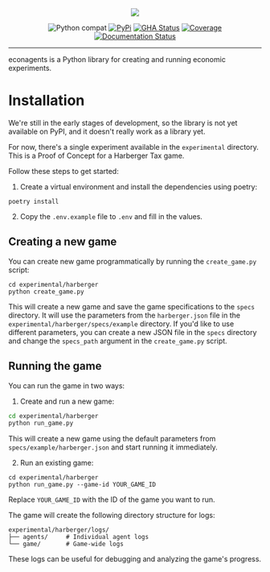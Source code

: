 <div align="center">
  <img src="https://raw.githubusercontent.com/iwanalabs/economic-agents/main/assets/logo_200w.png">
</div>

<div align="center">

![Python compat](https://img.shields.io/badge/%3E=python-3.10-blue.svg)
[![PyPi](https://img.shields.io/pypi/v/economic-agents.svg)](https://pypi.python.org/pypi/economic-agents)
[![GHA Status](https://github.com/iwanalabs/economic-agents/actions/workflows/tests.yaml/badge.svg?branch=main)](https://github.com/iwanalabs/economic-agents/actions?query=workflow%3Atests)
[![Coverage](https://codecov.io/github/iwanalabs/economic-agents/coverage.svg?branch=main)](https://codecov.io/github/iwanalabs/economic-agents?branch=main)
[![Documentation Status](https://readthedocs.org/projects/economic-agents/badge/?version=latest)](https://economic-agents.readthedocs.io/en/latest/?badge=latest)

</div>

---

econagents is a Python library for creating and running economic experiments.

# Installation

We're still in the early stages of development, so the library is not yet available on PyPI, and it doesn't really work as a library yet.

For now, there's a single experiment available in the `experimental` directory. This is a Proof of Concept for a Harberger Tax game.

Follow these steps to get started:

1. Create a virtual environment and install the dependencies using poetry:

```shell
poetry install
```

2. Copy the `.env.example` file to `.env` and fill in the values.

## Creating a new game

You can create new game programmatically by running the `create_game.py` script:

```shell
cd experimental/harberger
python create_game.py
```

This will create a new game and save the game specifications to the `specs` directory. It will use the parameters from the `harberger.json` file in the `experimental/harberger/specs/example` directory. If you'd like to use different parameters, you can create a new JSON file in the `specs` directory and change the `specs_path` argument in the `create_game.py` script.

## Running the game

You can run the game in two ways:

1. Create and run a new game:

```bash
cd experimental/harberger
python run_game.py
```

This will create a new game using the default parameters from `specs/example/harberger.json` and start running it immediately.

2. Run an existing game:

```shell
cd experimental/harberger
python run_game.py --game-id YOUR_GAME_ID
```

Replace `YOUR_GAME_ID` with the ID of the game you want to run.

The game will create the following directory structure for logs:

```shell
experimental/harberger/logs/
├── agents/     # Individual agent logs
└── game/       # Game-wide logs
```

These logs can be useful for debugging and analyzing the game's progress.
